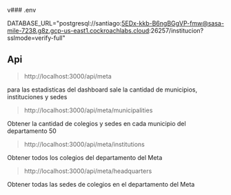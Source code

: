 v### .env 

DATABASE_URL="postgresql://santiago:5EDx-kkb-B6ngBGgVP-fmw@sasa-mile-7238.g8z.gcp-us-east1.cockroachlabs.cloud:26257/institucion?sslmode=verify-full"

## Api
>http://localhost:3000/api/meta

para las estadisticas del dashboard sale la cantidad de municipios, instituciones y sedes

>http://localhost:3000/api/meta/municipalities

 Obtener la cantidad de colegios y sedes en cada municipio del departamento 50

>http://localhost:3000/api/meta/institutions

Obtener todos los colegios del departamento del Meta

> http://localhost:3000/api/meta/headquarters
 
 Obtener todas las sedes de colegios en el departamento del Meta
